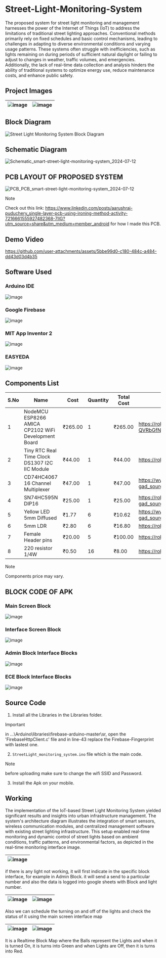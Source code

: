 # Street-Light-Monitoring-System

The proposed system for street light monitoring and management harnesses the power of the Internet of Things (IoT) to address the limitations of traditional street lighting approaches. Conventional methods primarily rely on fixed schedules and basic control mechanisms, leading to challenges in adapting to diverse environmental conditions and varying usage patterns. These systems often struggle with inefficiencies, such as lights remaining on during periods of sufficient natural daylight or failing to adjust to changes in weather, traffic volumes, and emergencies. Additionally, the lack of real-time data collection and analysis hinders the ability of traditional systems to optimize energy use, reduce maintenance costs, and enhance public safety.

## Project Images

|![image](https://github.com/user-attachments/assets/bdc6600b-4531-4c8f-9c2d-aec4374b26c0)|![image](https://github.com/user-attachments/assets/04039a36-a11f-4fc1-b163-cc800ab05ce1)|
|---|---|

## Block Diagram
![Street Light Monitoring System Block Diagram](https://github.com/user-attachments/assets/d59b7a48-3edb-42d2-ac0a-544345b2201a)

## Schematic Diagram
![Schematic_smart-street-light-monitoring-system_2024-07-12](https://github.com/user-attachments/assets/59028d05-aa2e-4788-bf8f-89316146f1c2)

## PCB LAYOUT OF PROPOSED SYSTEM
![PCB_PCB_smart-street-light-monitoring-system_2024-07-12](https://github.com/user-attachments/assets/f47b74ca-d197-4f95-8743-04c572c69aab)

>[!NOTE]
>Check out this link: https://www.linkedin.com/posts/aarushraj-puduchery_single-layer-pcb-using-ironing-method-activity-7216661555927482368-7IlG?utm_source=share&utm_medium=member_android for how I made this PCB.

## Demo Video

https://github.com/user-attachments/assets/5bbe99d0-c180-484c-a484-dd43d03d4b35

## Software Used
### Arduino IDE
![image](https://github.com/user-attachments/assets/f5da6250-1279-42eb-8298-4ad95f68b64b)
### Google Firebase
![image](https://github.com/user-attachments/assets/1fe29400-da76-418a-b405-b10e70c72492)
### MIT App Inventor 2
![image](https://github.com/user-attachments/assets/dcf9b4cb-9016-440a-a44a-14ec0116871b)
### EASYEDA
![image](https://github.com/user-attachments/assets/cafd2047-b59e-4206-add5-6ccf5a451ca0)

## Components List
|S.No|  Name  | Cost | Quantity | Total Cost | Link |
|---| --- | --- | --- | --- | --- |
|1| NodeMCU ESP8266 AMICA CP2102 WiFi Development Board | ₹265.00 | 1 | ₹265.00 | https://robocraze.com/products/nodemcu-esp8266-amica-cp2102-driver?srsltid=AfmBOoogMvcexCtmSbWse7CRjlj3xKAwc4Z1z6Tf-QVRbGfN5wyhwVLc |
|2| Tiny RTC Real Time Clock DS1307 I2C IIC Module | ₹44.00 | 1 | ₹44.00 | https://robu.in/product/tiny-rtc-real-time-clock-ds1307-i2c-iic-module-for-arduino/ |
|3| CD74HC4067 16 Channel Multiplexer | ₹47.00 | 1 | ₹47.00 | https://www.electronicscomp.com/cd74hc4067-16-channel-multiplexer-breakout-board-module-india?gad_source=1&gclid=CjwKCAjw8diwBhAbEiwA7i_sJbTI_0htwSTLoZ-y8TKZmN8GVIqDA2loj_VPuERGRcLqPaKO2KgiRhoCEmwQAvD_BwE |
|4| SN74HC595N DIP16  | ₹25.00 | 1 | ₹25.00 | https://robu.in/product/sn74hc595n-dip16/?gad_source=1&gclid=CjwKCAjwreW2BhBhEiwAavLwfKoBFJ_23Bn5KDN6wh2gz5CmOH_B6LbxO2LP0kftHpQ2IwlCdJLXRhoC6VYQAvD_BwE |
|5| Yellow LED 5mm Diffused | ₹1.77 | 6 | ₹10.62 | https://www.electronicscomp.com/yellow-led-5mm-diffused-india?gad_source=1&gclid=CjwKCAjwreW2BhBhEiwAavLwfEKZqn70XbV5qivTH7jNCnR4E9VbRmuFl2wI0-HgR3Z_GR2AaKfENRoCVPkQAvD_BwE |
|6| 5mm LDR | ₹2.80 | 6 | ₹16.80 | https://robu.in/product/5mm-ldr-pack-of-10/ |
|7| Female Header pins | ₹20.00 | 5 | ₹100.00 | https://robu.in/product/2-54mm-1x40-pin-female-single-row-header-strip-pack-of-10/ |
|8| 220 resistor 1/4W | ₹0.50 | 16 | ₹8.00 | https://robu.in/product/220-ohm-resistor-0-25w-metal-film-pack-of-100/ |

> [!NOTE]
> Components price may vary.

## BLOCK CODE OF APK
### Main Screen Block
![image](https://github.com/user-attachments/assets/4d1963b8-9a4c-4af1-b34f-36285026e106)

### Interface Screen Block
![image](https://github.com/user-attachments/assets/ef8e9105-d4c9-4910-96b5-f1d988146c27)

### Admin Block Interface Blocks
![image](https://github.com/user-attachments/assets/c5df06f1-3d34-4241-ba56-95fa62b53a4c)

### ECE Block Interface Blocks
![image](https://github.com/user-attachments/assets/8c732269-fa9f-4fea-a791-41144fc555c4)

## Source Code
1. Install all the Libraries in the Libraries folder.
>[!IMPORTANT]
>in ...\Arduino\libraries\firebase-arduino-master\sr, open the 'FirebaseHttpClient.c' file and in line-43 replace the Firebase-Fingerprint with lastest one.
2. `StreetLight_monitoring_system.ino` file which is the main code.
>[!NOTE]
>before uploading make sure to change the wifi SSID and Password.
3. Install the Apk on your mobile.

## Working
The implementation of the IoT-based Street Light Monitoring System yielded significant results and insights into urban infrastructure management. The system's architecture diagram illustrates the integration of smart sensors, wireless communication modules, and centralized management software with existing street lighting infrastructure. This setup enabled real-time monitoring and dynamic control of street lights based on ambient conditions, traffic patterns, and environmental factors, as depicted in the real-time monitoring interface image.

|![image](https://github.com/user-attachments/assets/08e035a3-c3eb-4b6c-a385-1e24bf05adef)|
|---|

if there is any light not working, it will first indicate in the specific block interface, for example in Admin Block. it will send a send to a particular number and also the data is logged into google sheets with Block and light number.

|![image](https://github.com/user-attachments/assets/561fa25b-48e4-48d6-9c85-48f0a43fd729)| ![image](https://github.com/user-attachments/assets/94ba5efe-c1b4-410b-a8dc-9546dd285521)|
|---|---|

Also we can schedule the turning on and off of the lights and check the status of it using the main screen interface map

|![image](https://github.com/user-attachments/assets/3264957c-5c08-4878-ad53-c2e8ea8499c8)| ![image](https://github.com/user-attachments/assets/cbf9a3fc-4671-4749-a962-1e8f64b36f20)|
|---|---|

It is a Realtime Block Map where the Balls represent the Lights and when it is turned On, it is turns into Green and when Lights are Off, then it is turns into Red.

